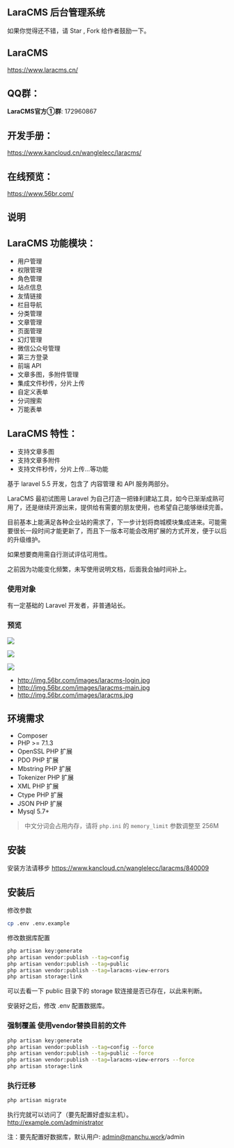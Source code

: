 ## LaraCMS 后台管理系统 

如果你觉得还不错，请 Star , Fork 给作者鼓励一下。

## LaraCMS
https://www.laracms.cn/

## QQ群：
**LaraCMS官方①群**: 172960867

## 开发手册：
https://www.kancloud.cn/wanglelecc/laracms/

## 在线预览：
https://www.56br.com/


## 说明

## LaraCMS 功能模块：
- 用户管理
- 权限管理
- 角色管理
- 站点信息
- 友情链接
- 栏目导航
- 分类管理
- 文章管理
- 页面管理
- 幻灯管理
- 微信公众号管理
- 第三方登录
- 前端 API
- 文章多图，多附件管理
- 集成文件秒传，分片上传
- 自定义表单
- 分词搜索
- 万能表单

## LaraCMS 特性：
- 支持文章多图
- 支持文章多附件
- 支持文件秒传，分片上传...等功能



基于 laravel 5.5 开发，包含了 内容管理 和 API 服务两部分。

LaraCMS 最初试图用 Laravel 为自己打造一把锋利建站工具，如今已渐渐成熟可用了，还是继续开源出来，提供给有需要的朋友使用，也希望自己能够继续完善。

目前基本上能满足各种企业站的需求了，下一步计划将商城模块集成进来。可能需要很长一段时间才能更新了，而且下一版本可能会改用扩展的方式开发，便于以后的升级维护。

如果想要商用需自行测试评估可用性。

之前因为功能变化频繁，未写使用说明文档，后面我会抽时间补上。

### 使用对象
有一定基础的 Laravel 开发者，非普通站长。

### 预览
<p><img src="http://img.56br.com/images/laracms-login.png"></p>
<p><img src="http://img.56br.com/images/laracms-main.png"></p>
<p><img src="http://img.56br.com/images/laracms.jpg"></p>

- http://img.56br.com/images/laracms-login.jpg
- http://img.56br.com/images/laracms-main.jpg
- http://img.56br.com/images/laracms.jpg


## 环境需求

* Composer
* PHP >= 7.1.3
* OpenSSL PHP 扩展
* PDO PHP 扩展
* Mbstring PHP 扩展
* Tokenizer PHP 扩展
* XML PHP 扩展
* Ctype PHP 扩展
* JSON PHP 扩展
* Mysql 5.7+
> 中文分词会占用内存，请将 `php.ini` 的 `memory_limit` 参数调整至 256M

## 安装
安装方法请移步
https://www.kancloud.cn/wanglelecc/laracms/840009


## 安装后

修改参数
```bash
cp .env .env.example
```
修改数据库配置

```bash
php artisan key:generate
php artisan vendor:publish --tag=config
php artisan vendor:publish --tag=public
php artisan vendor:publish --tag=laracms-view-errors
php artisan storage:link
```

可以去看一下 public 目录下的 storage 软连接是否已存在，以此来判断。

安装好之后，修改 .env 配置数据库。

### 强制覆盖 使用vendor替换目前的文件
```bash
php artisan key:generate
php artisan vendor:publish --tag=config --force
php artisan vendor:publish --tag=public --force
php artisan vendor:publish --tag=laracms-view-errors --force
php artisan storage:link
```
### 执行迁移
```bash
php artisan migrate

```

执行完就可以访问了（要先配置好虚拟主机）。
http://example.com/administrator

注：要先配置好数据库，默认用户: 
admin@manchu.work/admin


